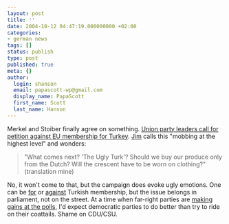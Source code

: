 ```yaml
---
layout: post
title: ''
date: 2004-10-12 04:47:19.000000000 +02:00
categories:
- german news
tags: []
status: publish
type: post
published: true
meta: {}
author:
  login: shanson
  email: papascott-wp@gmail.com
  display_name: PapaScott
  first_name: Scott
  last_name: Hanson
---
```

<p>Merkel and Stoiber finally agree on something. <a href="http://www.expatica.com/source/site_article.asp?subchannel_id=52&story_id=12737&name=Berlin+rejects+call+for+petitionagainst+Turkey's+EU+membership" title="Expatica %u2014 Living in, moving to, or working in Germany, plus German news in English">Union party leaders call for petition against EU membership for Turkey</a>. <a href="http://jimmiz.blogg.de/eintrag.php?id=651" title="Frau Merkel und der unheilige Halbmond [jimmiz journal]">Jim</a> calls this "mobbing at the highest level" and wonders:</p>
<blockquote><p>"What comes next? 'The Ugly Turk'? Should we buy our produce only from the Dutch? Will the crescent have to be worn on clothing?" (translation mine)</p></blockquote>
<p>No, it won't come to that, but the campaign does evoke ugly emotions. One can be <a href="http://www.hebig.com/archives/002544.shtml" title="Pitching Turkey by Heiko Hebig | hebig.com">for</a> or <a href="http://www.hebig.com/archives/002543.shtml" title="EU and Turkey by Heiko Hebig | hebig.com">against</a> Turkish membership, but the issue belongs in parliament, not on the street. At a time when far-right parties are <a href="https://www.papascott.de/archives/2004/09/19/brown-nosing/" title="PapaScott: Brown Nosing">making gains at the polls</a>, I'd expect democratic parties to do better than try to ride on their coattails. Shame on CDU/CSU.</p>
